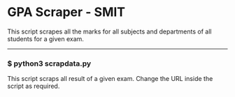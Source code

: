 # GPA Scraper - SMIT

This script scrapes all the marks for all subjects and departments of all students for a given exam.

<hr>

### \$ python3 scrapdata.py

This script scraps all result of a given exam. Change the URL inside the script as required.

